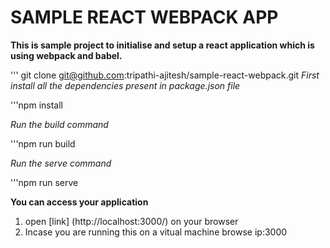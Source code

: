 # SAMPLE REACT WEBPACK APP 
**This is sample project to initialise and setup a react application which is using webpack and babel.**

''' git clone git@github.com:tripathi-ajitesh/sample-react-webpack.git
*First install all the dependencies present in package.json file*

'''npm install

*Run the build command*

'''npm run build

*Run the serve command*

'''npm run serve

**You can access your application**
1. open [link] (http://localhost:3000/) on your browser
2. Incase you are running this on a vitual machine browse ip:3000

